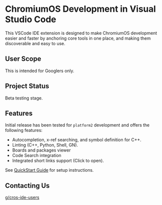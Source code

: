 # ChromiumOS Development in Visual Studio Code

This VSCode IDE extension is designed to make ChromiumOS development easier and faster by anchoring core tools in one place, and making them discoverable and easy to use.

## User Scope
This is intended for Googlers only.

## Project Status
Beta testing stage.

## Features

Initial release has been tested for `platform2` development and offers the following features:

- Autocompletion, x-ref searching, and symbol definition for C++.
- Linting (C++, Python, Shell, GN).
- Boards and packages viewer
- Code Search integration
- Integrated short links support (Click to open).

See [QuickStart Guide] for setup instructions.

[quickstart guide]: https://chromium.googlesource.com/chromiumos/chromite/+/HEAD/ide_tooling/docs/quickstart.md

## Contacting Us
[g/cros-ide-users](http://g/cros-ide-users)
